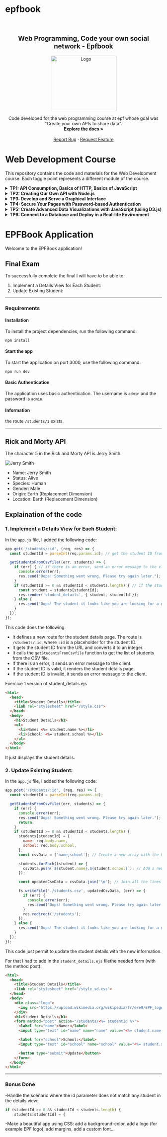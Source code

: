# epfbook
<!-- PROJECT LOGO -->
<br />
<div align="center">
  <h2 align="center">Web Programming,
Code your own social network -
Epfbook</h3>
  <a href="https://www.epf.fr/en">
    <img src="https://upload.wikimedia.org/wikipedia/fr/e/e9/EPF_logo_2021.png" alt="Logo" width="211" height="179">
  </a>
  <p align="center">
    Code developed for the web programming course at epf whose goal was "Create your own APIs to share data".
    <br />
    <a href="https://github.com/Thibault-GILLARD/epfbook"><strong>Explore the docs »</strong></a>
    <br />
    <br />
    <a href="https://github.com/Thibault-GILLARD/epfbook/issues">Report Bug</a>
    ·
    <a href="https://github.com/Thibault-GILLARD/epfbook/issues">Request Feature</a>
  </p>
</div>


# Web Development Course

This repository contains the code and materials for the Web Development course. Each toggle point represents a different module of the course.

<details>
<summary><strong>TP1: API Consumption, Basics of HTTP, Basics of JavaScript</strong></summary>
<p>

Learn how web browsers (such as Chrome, Firefox, Safari, etc.) retrieve web pages and data from the internet. Explore API consumption, HTTP basics, and JavaScript fundamentals.

</p>
</details>

<details>
<summary><strong>TP2: Creating Our Own API with Node.js</strong></summary>
<p>

Learn about creating your own API using Node.js. Serve and update data stored in a CSV file, specifically a list of students. Focus on the server-side of web development and how websites make web pages and data available to their users.

</p>
</details>

<details>
<summary><strong>TP3: Develop and Serve a Graphical Interface</strong></summary>
<p>

Learn to develop and serve a graphical interface in the browser using HTML, CSS, and JavaScript. Implement forms, handle responsiveness, and grasp the basics of front-end web development.

</p>
</details>

<details>
<summary><strong>TP4: Secure Your Pages with Password-based Authentication</strong></summary>
<p>

Learn how to secure your web pages with password-based authentication. Explore techniques to make certain pages and data private, accessible only to authenticated users or members.

</p>
</details>

<details>
<summary><strong>TP5: Create Advanced Data Visualizations with JavaScript (using D3.js)</strong></summary>
<p>

Learn how to create advanced data visualizations using JavaScript, specifically leveraging the power of D3.js. Explore different techniques to display data in an aesthetically pleasing and informative manner.

</p>
</details>

<details>
<summary><strong>TP6: Connect to a Database and Deploy in a Real-life Environment</strong></summary>
<p>

Learn how to connect to a database and deploy your web application in a real-life environment. Explore concepts related to storing persistent data and retrieving them when needed. Additionally, gain insights into the deployment process.

</p>
</details>

# EPFBook Application

Welcome to the EPFBook application!

## Final Exam

To successfully complete the final I will have to be able to:

1. Implement a Details View for Each Student:
2. Update Existing Student:

----
### Requirements

#### Installation

To install the project dependencies, run the following command:

```shell
npm install
```

#### Start the app

To start the application on port 3000, use the following command:

```shell
npm run dev
```

#### Basic Authentication

The application uses basic authentication. The username is `admin` and the password is `admin`.

#### Information 

the route `/students/1` exists.

----

## Rick and Morty API

The character 5 in the Rick and Morty API is Jerry Smith.

![Jerry Smith](https://rickandmortyapi.com/api/character/avatar/5.jpeg)

- Name: Jerry Smith
- Status: Alive
- Species: Human
- Gender: Male
- Origin: Earth (Replacement Dimension)
- Location: Earth (Replacement Dimension)

## Explaination of the code 


### 1. Implement a Details View for Each Student:

In the `app.js` file, I added the following code:

```javascript
app.get('/students/:id', (req, res) => {
  const studentId = parseInt(req.params.id); // get the student ID from the URL and convert it to an integer

  getStudentsFromCsvfile((err, students) => {
    if (err) { // if there is an error, send an error message to the client
      console.error(err);
      res.send("Oops! Something went wrong. Please try again later.");
    }
    if (studentId >= 0 && studentId < students.length) { // if the student ID is valid, render the student details page
      const student = students[studentId];
      res.render('student_details', { student, studentId });
    } else {
      res.send('Oops! The student it looks like you are looking for a ghost. Please try again later.');
    }
  });
});
```

This code does the following:
- It defines a new route for the student details page. The route is `/students/:id`, where `:id` is a placeholder for the student ID.
- It gets the student ID from the URL and converts it to an integer.
-  It calls the `getStudentsFromCsvfile` function to get the list of students from the CSV file.
-  If there is an error, it sends an error message to the client.
-  If the student ID is valid, it renders the student details page.
-  If the student ID is invalid, it sends an error message to the client.


Exercice 1 version of student_details.ejs

```html
<html>
  <head>
    <title>Student Details</title>
    <link rel="stylesheet" href="/style.css">
  </head>
  <body>
    <h1>Student Details</h1>
    <ul>
      <li>Name: <%= student.name %></li>
      <li>School: <%= student.school %></li>
    </ul>
  </body>
</html>
```

It just displays the student details.

### 2. Update Existing Student:

In the `app.js` file, I added the following code:

```javascript
app.post('/students/:id', (req, res) => {
  const studentId = parseInt(req.params.id); 

  getStudentsFromCsvfile((err, students) => {
    if (err) {
      console.error(err);
      res.send("Oops! Something went wrong. Please try again later.");
      return;
    }
    if (studentId >= 0 && studentId < students.length) {
      students[studentId] = { 
        name: req.body.name,
        school: req.body.school,
      };
      const csvData = ['name,school']; // Create a new array with the header

      students.forEach((student) => {
        csvData.push(`${student.name},${student.school}`); // Add a new line for each student
      });

      const updatedCsvData = csvData.join('\n'); // Join all the lines with a new line character

      fs.writeFile('./students.csv', updatedCsvData, (err) => {
        if (err) {
          console.error(err);
          res.send("Oops! Something went wrong. Please try again later.");
        }
        res.redirect('/students');
      });
    } else {
      res.send('Oops! The student it looks like you are looking for a ghost. Please try again later.');
    }
  });
}); 
```

This code just permit to update the student details with the new information.

For that I had to add in the `student_details.ejs` filethe needed form (with the method post):

```html
<html>
  <head>
    <title>Student Details</title>
    <link rel="stylesheet" href="/style_sd.css">
  </head>
  <body>
    <div class="logo">
      <img src="https://upload.wikimedia.org/wikipedia/fr/e/e9/EPF_logo_2021.png" alt="EPF Troyes Logo">
    </div>
    <h1>Student Details</h1>
    <form method="post" action="/students/<%= studentId %>">
      <label for="name">Name:</label>
      <input type="text" id="name" name="name" value="<%= student.name %>" required>

      <label for="school">School:</label>
      <input type="text" id="school" name="school" value="<%= student.school %>" required>

      <button type="submit">Update</button>
    </form>
  </body>
</html>
```
---
### Bonus Done 

-Handle the scenario where the id parameter does not match any student in the
details view:
  
```javascript
if (studentId >= 0 && studentId < students.length) {
    students[studentId] = { 
````

-Make a beautiful app using CSS: add a background-color, add a logo (for example
EPF logo), add margins, add a custom font...






